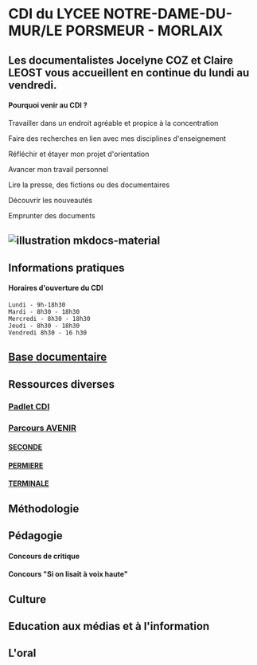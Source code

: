 

# CDI du LYCEE NOTRE-DAME-DU-MUR/LE PORSMEUR - MORLAIX
Les documentalistes Jocelyne COZ et Claire LEOST vous accueillent en continue du lundi au vendredi.
-------
#### Pourquoi venir au CDI ?
Travailler dans un endroit agréable et propice à la concentration

Faire des recherches en lien avec mes disciplines d'enseignement

Réfléchir et étayer mon projet d'orientation

Avancer mon travail personnel

Lire la presse, des fictions ou des documentaires

Découvrir les nouveautés

Emprunter des documents


## ![illustration mkdocs-material](https://www.ecmorlaix.fr/uploads/2018/09/434-1400x800.jpg)

## Informations pratiques

#### Horaires d'ouverture du CDI
	Lundi - 9h-18h30
    Mardi - 8h30 - 18h30
    Mercredi - 8h30 - 18h30
    Jeudi - 8h30 - 18h30
    Vendredi 8h30 - 16 h30
				

## [Base documentaire](https://ecmorlaix.basecdi.fr/pmb/opac_css/)

## Ressources diverses

### [Padlet CDI](https://padlet.com/cdinddmporsmeur/CDI)
### [Parcours AVENIR](https://padlet.com/cdinddmporsmeur/ORI_2020)
#### [SECONDE](https://padlet.com/cdinddmporsmeur/orientation_seconde_2020)
#### [PERMIERE](https://padlet.com/cdinddmporsmeur/orientation_premiere_2020)
#### [TERMINALE](https://padlet.com/cdinddmporsmeur/orientation_terminale_2020)

## Méthodologie

## Pédagogie

#### Concours de critique
#### Concours "Si on lisait à voix haute"
####

## Culture

## Education aux médias et à l'information

## L'oral
